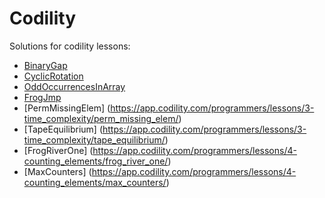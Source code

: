 # Codility

Solutions for codility lessons:

* [BinaryGap](https://app.codility.com/programmers/lessons/1-iterations/binary_gap/)
* [CyclicRotation](https://app.codility.com/programmers/lessons/2-arrays/cyclic_rotation/)
* [OddOccurrencesInArray](https://app.codility.com/programmers/lessons/2-arrays/odd_occurrences_in_array/)
* [FrogJmp](https://app.codility.com/programmers/lessons/3-time_complexity/frog_jmp/)
* [PermMissingElem] (https://app.codility.com/programmers/lessons/3-time_complexity/perm_missing_elem/)
* [TapeEquilibrium] (https://app.codility.com/programmers/lessons/3-time_complexity/tape_equilibrium/)
* [FrogRiverOne] (https://app.codility.com/programmers/lessons/4-counting_elements/frog_river_one/)
* [MaxCounters] (https://app.codility.com/programmers/lessons/4-counting_elements/max_counters/)
